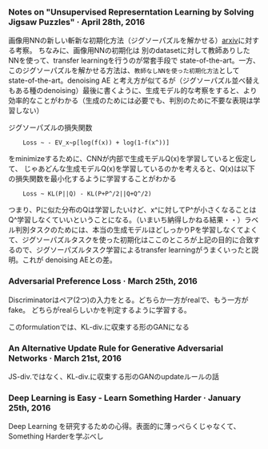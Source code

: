 ### Notes on "Unsupervised Represerntation Learning by Solving Jigsaw Puzzles" · April 28th, 2016

画像用NNの新しい斬新な初期化方法（ジグソーパズルを解かせる）[arxiv](https://arxiv.org/abs/1603.09246)に対する考察。
ちなみに、画像用NNの初期化は 別のdatasetに対して教師ありしたNNを使って、transfer learningを行うのが常套手段で state-of-the-art。一方、このジグソーパズルを解かせる方法は、`教師なしNNを使った初期化方法`として state-of-the-art。denoising AE と考え方が似てるが（ジグソーパズル並べ替えもある種のdenoising）最後に書くように、生成モデル的な考察をすると、より効率的なことがわかる（生成のためには必要でも、判別のために不要な表現は学習しない）

ジグソーパズルの損失関数
```
    Loss ~ - EV_x~p[log(f(x)) + log(1-f(x^))]
```
をminimizeするために、CNNが内部で生成モデルQ(x)を学習していると仮定して、
じゃあどんな生成モデルQ(x)を学習しているのかを考えると、Q(x)は以下の損失関数を最小化するように学習することがわかる
```
    Loss ~ KL(P||Q) - KL(P+P^/2||Q+Q^/2)
```
つまり、Pに似た分布のQは学習したいけど、x^に対してP^が小さくなることはQ^学習しなくていいということになる。（いまいち納得しかねる結果・・）ラベル判別タスクのためには、本当の生成モデルほどしっかりPを学習しなくてよくて、ジグソーパズルタスクを使った初期化はここのところが上記の目的に合致するので、ジグソーパズルタスク学習によるtransfer learningがうまくいったと説明。これが denoising AEとの差。

### Adversarial Preference Loss · March 25th, 2016

Discriminatorはペア(2つ)の入力をとる。どちらか一方がrealで、もう一方がfake。
どちらがrealらしいかを判定するように学習する。

このformulationでは、KL-div.に収束する形のGANになる

### An Alternative Update Rule for Generative Adversarial Networks · March 21st, 2016

JS-div.ではなく、KL-div.に収束する形のGANのupdateルールの話

### Deep Learning is Easy - Learn Something Harder · January 25th, 2016

Deep Learning を研究するための心得。表面的に薄っぺらくじゃなくて、Something Harderを学ぶべし
